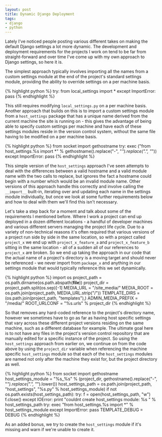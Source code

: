 ```yaml
--- 
layout: post
title: Dynamic Django Deployment
tags: 
- django
- python
---
```

Lately I've noticed people posting various different takes on making the
default Django settings a lot more dynamic. The development and deployment
requirements for the projects I work on tend to be far from straight-forward
and over time I've come up with my own approach to Django settings, so here it
is.

The simplest approach typically involves importing all the names from a custom
settings module at the end of the project's standard settings module,
providing the ability to override settings on a per machine basis.

{% highlight python %}
try:
    from local_settings import *
except ImportError:
    pass
{% endhighlight %}

This still requires modifying `local_settings.py` on a per machine basis.
Another approach that builds on this is to import a custom settings module
from a `host_settings` package that has a unique name derived from the current
machine the site is running on - this gives the advantage of being able to
specify custom settings per machine and have each of these settings modules
reside in the version control system, without the same file having to be
modified on a per machine basis.

{% highlight python %}
from socket import gethostname
try:
    exec ("from host_settings.%s import *" % 
        gethostname().replace("-", "_").replace(".", "_"))
except ImportError:
    pass
{% endhighlight %}

This simple version of the `host_settings` approach I've seen attempts to deal
with the differences between a valid hostname and a valid module name with the
two calls to replace, but ignores the fact a hostname could begin with a
number which would be an invalid module name. Other versions of this approach
handle this correctly and involve calling the `__import__` built-in, iterating
over and updating each name in the settings module individually, but once we
look at some further requirements below and how to deal with them we'll find
this isn't necessary.

Let's take a step back for a moment and talk about some of the requirements I
mentioned before. Where I work a project can end up deployed in a dozen
different locations - a handful of developer machines and various different
servers managing the project life cycle. Due to a variety of non-technical
reasons it's often required that various versions of a project run side by
side in the same location, so with a project called `project_x` we end up with
`project_x_feature_a` and `project_x_feature_b` sitting in the same location -
all of a sudden all of our references to `project_x` are broken. So we end up
taking the approach in our code that the actual name of a project's directory
is a moving target and should never be referenced - we never import from
`package_x` and anything in our settings module that would typically reference
this we set dynamically.

{% highlight python %}
import os
project_path = os.path.dirname(os.path.abspath(__file__))
project_dir = project_path.split(os.sep)[-1]
MEDIA_URL = "/site_media/"
MEDIA_ROOT = os.path.join(project_path, MEDIA_URL.strip("/"))
TEMPLATE_DIRS = (os.path.join(project_path, "templates"),)
ADMIN_MEDIA_PREFIX = "/media/"
ROOT_URLCONF = "%s.urls" % project_dir
{% endhighlight %}

So that removes any hard-coded reference to the project's directory name,
however we sometimes have to go as far as having host specific settings that
vary across these different project versions residing on the same machine,
such as a different database for example. The ultimate goal here is to not
have any files in the project's version control repository that are manually
edited for a specific instance of the project. So using the `host_settings`
approach from earlier on, we continue on from the code above by using the
`project_dir` variable when referencing the machine specific `host_settings`
module so that each of the `host_settings` modules are named not only after
the machine they exist for, but the project directory as well.

{% highlight python %}
from socket import gethostname
host_settings_module = "%s_%s" % (project_dir, 
    gethostname().replace("-", "_").replace(".", "_").lower())
host_settings_path = os.path.join(project_path, "host_settings", 
    "%s.py" % host_settings_module)
if not os.path.exists(host_settings_path):
    try:
        f = open(host_settings_path, "w")
        f.close()
    except IOError:
        print "couldnt create host_settings module: %s " % host_settings_path
try:
    exec "from host_settings.%s import *" % host_settings_module
except ImportError:
    pass
TEMPLATE_DEBUG = DEBUG
{% endhighlight %}

As an added bonus, we try to create the `host_settings` module if it's missing
and warn if we're unable to create it.

